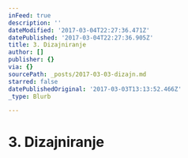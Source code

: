 ```yaml
---
inFeed: true
description: ''
dateModified: '2017-03-04T22:27:36.471Z'
datePublished: '2017-03-04T22:27:36.905Z'
title: 3. Dizajniranje
author: []
publisher: {}
via: {}
sourcePath: _posts/2017-03-03-dizajn.md
starred: false
datePublishedOriginal: '2017-03-03T13:13:52.466Z'
_type: Blurb

---
```

# 3\. Dizajniranje